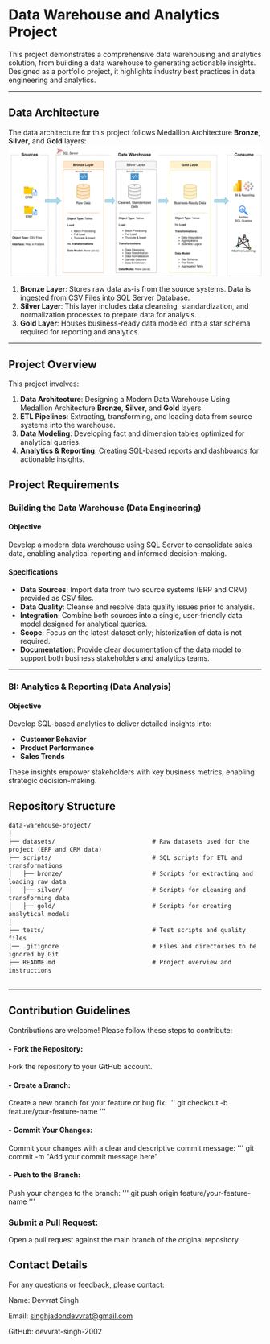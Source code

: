 
# Data Warehouse and Analytics Project

This project demonstrates a comprehensive data warehousing and analytics solution, from building a data warehouse to generating actionable insights. Designed as a portfolio project, it highlights industry best practices in data engineering and analytics.

---
## Data Architecture

The data architecture for this project follows Medallion Architecture **Bronze**, **Silver**, and **Gold** layers:
![Data Architecture](UML_data_architecture.png)
1. **Bronze Layer**: Stores raw data as-is from the source systems. Data is ingested from CSV Files into SQL Server Database.
2. **Silver Layer**: This layer includes data cleansing, standardization, and normalization processes to prepare data for analysis.
3. **Gold Layer**: Houses business-ready data modeled into a star schema required for reporting and analytics.

---
## Project Overview

This project involves:

1. **Data Architecture**: Designing a Modern Data Warehouse Using Medallion Architecture **Bronze**, **Silver**, and **Gold** layers.
2. **ETL Pipelines**: Extracting, transforming, and loading data from source systems into the warehouse.
3. **Data Modeling**: Developing fact and dimension tables optimized for analytical queries.
4. **Analytics & Reporting**: Creating SQL-based reports and dashboards for actionable insights.


## Project Requirements

### Building the Data Warehouse (Data Engineering)

#### Objective
Develop a modern data warehouse using SQL Server to consolidate sales data, enabling analytical reporting and informed decision-making.

#### Specifications
- **Data Sources**: Import data from two source systems (ERP and CRM) provided as CSV files.
- **Data Quality**: Cleanse and resolve data quality issues prior to analysis.
- **Integration**: Combine both sources into a single, user-friendly data model designed for analytical queries.
- **Scope**: Focus on the latest dataset only; historization of data is not required.
- **Documentation**: Provide clear documentation of the data model to support both business stakeholders and analytics teams.

---

### BI: Analytics & Reporting (Data Analysis)

#### Objective
Develop SQL-based analytics to deliver detailed insights into:
- **Customer Behavior**
- **Product Performance**
- **Sales Trends**

These insights empower stakeholders with key business metrics, enabling strategic decision-making.  

## Repository Structure
```
data-warehouse-project/
│
├── datasets/                           # Raw datasets used for the project (ERP and CRM data)
├── scripts/                            # SQL scripts for ETL and transformations
│   ├── bronze/                         # Scripts for extracting and loading raw data
│   ├── silver/                         # Scripts for cleaning and transforming data
│   ├── gold/                           # Scripts for creating analytical models
│
├── tests/                              # Test scripts and quality files
│── .gitignore                          # Files and directories to be ignored by Git
├── README.md                           # Project overview and instructions


```
---

## Contribution Guidelines

Contributions are welcome! Please follow these steps to contribute:

#### - Fork the Repository:

Fork the repository to your GitHub account.

#### - Create a Branch:

Create a new branch for your feature or bug fix:
'''
git checkout -b feature/your-feature-name
'''
#### - Commit Your Changes:

Commit your changes with a clear and descriptive commit message:
'''
git commit -m "Add your commit message here"
#### - Push to the Branch:

Push your changes to the branch:
''' 
git push origin feature/your-feature-name
'''
### Submit a Pull Request:

Open a pull request against the main branch of the original repository.

## Contact Details
For any questions or feedback, please contact:

Name: Devvrat Singh

Email: singhjadondevvrat@gmail.com

GitHub: devvrat-singh-2002


